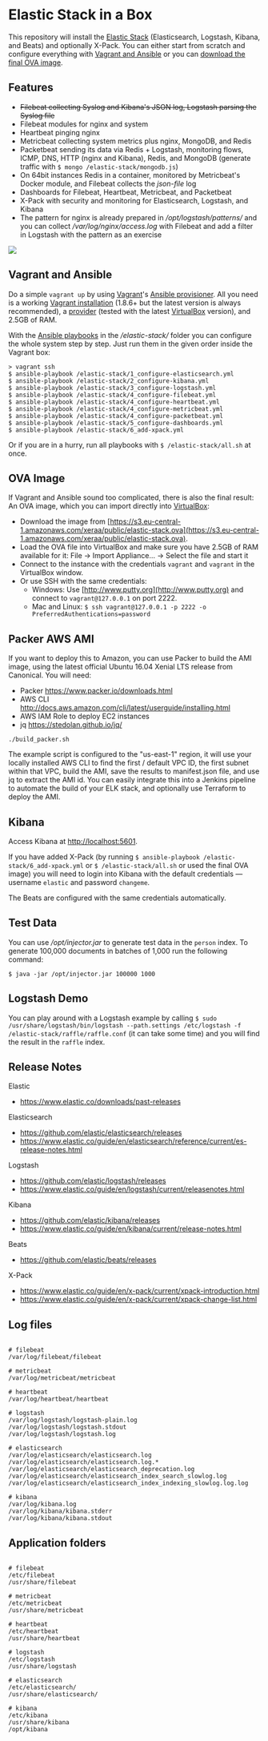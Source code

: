# Elastic Stack in a Box

This repository will install the [Elastic Stack](https://www.elastic.co/products) (Elasticsearch, Logstash, Kibana, and Beats) and optionally X-Pack. You can either start from scratch and configure everything with [Vagrant and Ansible](#vagrant-and-ansible) or you can [download the final OVA image](#ova-image).



## Features

* ~~Filebeat collecting Syslog and Kibana's JSON log, Logstash parsing the Syslog file~~
* Filebeat modules for nginx and system
* Heartbeat pinging nginx
* Metricbeat collecting system metrics plus nginx, MongoDB, and Redis
* Packetbeat sending its data via Redis + Logstash, monitoring flows, ICMP, DNS, HTTP (nginx and Kibana), Redis, and MongoDB (generate traffic with `$ mongo /elastic-stack/mongodb.js`)
* On 64bit instances Redis in a container, monitored by Metricbeat's Docker module, and Filebeat collects the *json-file* log
* Dashboards for Filebeat, Heartbeat, Metricbeat, and Packetbeat
* X-Pack with security and monitoring for Elasticsearch, Logstash, and Kibana
* The pattern for nginx is already prepared in */opt/logstash/patterns/* and you can collect */var/log/nginx/access.log* with Filebeat and add a filter in Logstash with the pattern as an exercise

![](screenshot.png)



## Vagrant and Ansible

Do a simple `vagrant up` by using [Vagrant](https://www.vagrantup.com)'s [Ansible provisioner](https://www.vagrantup.com/docs/provisioning/ansible.html). All you need is a working [Vagrant installation](https://www.vagrantup.com/docs/installation/) (1.8.6+ but the latest version is always recommended), a [provider](https://www.vagrantup.com/docs/providers/) (tested with the latest [VirtualBox](https://www.virtualbox.org) version), and 2.5GB of RAM.

With the [Ansible playbooks](https://docs.ansible.com/ansible/playbooks.html) in the */elastic-stack/* folder you can configure the whole system step by step. Just run them in the given order inside the Vagrant box:

```
> vagrant ssh
$ ansible-playbook /elastic-stack/1_configure-elasticsearch.yml
$ ansible-playbook /elastic-stack/2_configure-kibana.yml
$ ansible-playbook /elastic-stack/3_configure-logstash.yml
$ ansible-playbook /elastic-stack/4_configure-filebeat.yml
$ ansible-playbook /elastic-stack/4_configure-heartbeat.yml
$ ansible-playbook /elastic-stack/4_configure-metricbeat.yml
$ ansible-playbook /elastic-stack/4_configure-packetbeat.yml
$ ansible-playbook /elastic-stack/5_configure-dashboards.yml
$ ansible-playbook /elastic-stack/6_add-xpack.yml
```

Or if you are in a hurry, run all playbooks with `$ /elastic-stack/all.sh` at once.



## OVA Image

If Vagrant and Ansible sound too complicated, there is also the final result: An OVA image, which you can import directly into [VirtualBox](https://www.virtualbox.org):

* Download the image from [https://s3.eu-central-1.amazonaws.com/xeraa/public/elastic-stack.ova](https://s3.eu-central-1.amazonaws.com/xeraa/public/elastic-stack.ova).
* Load the OVA file into VirtualBox and make sure you have 2.5GB of RAM available for it: File -> Import Appliance... -> Select the file and start it
* Connect to the instance with the credentials `vagrant` and `vagrant` in the VirtualBox window.
* Or use SSH with the same credentials:
  * Windows: Use [http://www.putty.org](http://www.putty.org) and connect to `vagrant@127.0.0.1` on port 2222.
  * Mac and Linux: `$ ssh vagrant@127.0.0.1 -p 2222 -o PreferredAuthentications=password`
  
  
  
## Packer AWS AMI

If you want to deploy this to Amazon, you can use Packer to build the AMI image, using the latest official Ubuntu 16.04 Xenial LTS release from Canonical. You will need:
* Packer https://www.packer.io/downloads.html
* AWS CLI http://docs.aws.amazon.com/cli/latest/userguide/installing.html
* AWS IAM Role to deploy EC2 instances
* jq https://stedolan.github.io/jq/

```shell
./build_packer.sh
```

The example script is configured to the "us-east-1" region, it will use your locally installed AWS CLI to find the first / default VPC ID, the first subnet within that VPC, build the AMI, save the results to manifest.json file, and use jq to extract the AMI id.
You can easily integrate this into a Jenkins pipeline to automate the build of your ELK stack, and optionally use Terraform to deploy the AMI.



## Kibana

Access Kibana at [http://localhost:5601](http://localhost:5601).

If you have added X-Pack (by running `$ ansible-playbook /elastic-stack/6_add-xpack.yml` or `$ /elastic-stack/all.sh` or used the final OVA image) you will need to login into Kibana with the default credentials — username `elastic` and password `changeme`.

The Beats are configured with the same credentials automatically.



## Test Data

You can use */opt/injector.jar* to generate test data in the `person` index. To generate 100,000 documents in batches of 1,000 run the following command:

```
$ java -jar /opt/injector.jar 100000 1000
```



## Logstash Demo

You can play around with a Logstash example by calling `$ sudo /usr/share/logstash/bin/logstash --path.settings /etc/logstash -f /elastic-stack/raffle/raffle.conf` (it can take some time) and you will find the result in the `raffle` index.



## Release Notes

Elastic
- https://www.elastic.co/downloads/past-releases

Elasticsearch
- https://github.com/elastic/elasticsearch/releases
- https://www.elastic.co/guide/en/elasticsearch/reference/current/es-release-notes.html

Logstash
- https://github.com/elastic/logstash/releases
- https://www.elastic.co/guide/en/logstash/current/releasenotes.html

Kibana
- https://github.com/elastic/kibana/releases
- https://www.elastic.co/guide/en/kibana/current/release-notes.html

Beats
- https://github.com/elastic/beats/releases

X-Pack
- https://www.elastic.co/guide/en/x-pack/current/xpack-introduction.html
- https://www.elastic.co/guide/en/x-pack/current/xpack-change-list.html



## Log files
```shell

# filebeat
/var/log/filebeat/filebeat

# metricbeat
/var/log/metricbeat/metricbeat

# heartbeat
/var/log/heartbeat/heartbeat

# logstash
/var/log/logstash/logstash-plain.log
/var/log/logstash/logstash.stdout
/var/log/logstash/logstash.log

# elasticsearch
/var/log/elasticsearch/elasticsearch.log
/var/log/elasticsearch/elasticsearch.log.*
/var/log/elasticsearch/elasticsearch_deprecation.log
/var/log/elasticsearch/elasticsearch_index_search_slowlog.log
/var/log/elasticsearch/elasticsearch_index_indexing_slowlog.log.log

# kibana
/var/log/kibana.log
/var/log/kibana/kibana.stderr
/var/log/kibana/kibana.stdout
```



## Application folders
```shell

# filebeat
/etc/filebeat
/usr/share/filebeat

# metricbeat
/etc/metricbeat
/usr/share/metricbeat

# heartbeat
/etc/heartbeat
/usr/share/heartbeat

# logstash
/etc/logstash
/usr/share/logstash

# elasticsearch
/etc/elasticsearch/
/usr/share/elasticsearch/

# kibana
/etc/kibana
/usr/share/kibana
/opt/kibana
```
